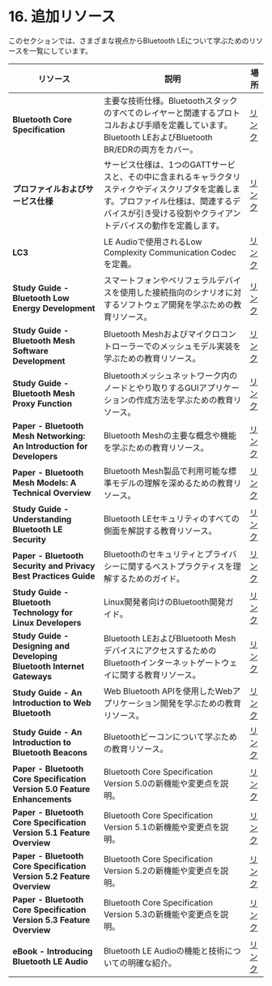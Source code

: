 # 16. 追加リソース

このセクションでは、さまざまな視点からBluetooth LEについて学ぶためのリソースを一覧にしています。

| リソース | 説明 | 場所 |
|----------|------|------|
| **Bluetooth Core Specification** | 主要な技術仕様。Bluetoothスタックのすべてのレイヤーと関連するプロトコルおよび手順を定義しています。Bluetooth LEおよびBluetooth BR/EDRの両方をカバー。 | [リンク](https://www.bluetooth.com/specifications/specs/) |
| **プロファイルおよびサービス仕様** | サービス仕様は、1つのGATTサービスと、その中に含まれるキャラクタリスティクやディスクリプタを定義します。プロファイル仕様は、関連するデバイスが引き受ける役割やクライアントデバイスの動作を定義します。 | [リンク](https://www.bluetooth.com/specifications/specs/) |
| **LC3** | LE Audioで使用されるLow Complexity Communication Codecを定義。 | [リンク](https://www.bluetooth.com/specifications/specs/) |
| **Study Guide - Bluetooth Low Energy Development** | スマートフォンやペリフェラルデバイスを使用した接続指向のシナリオに対するソフトウェア開発を学ぶための教育リソース。 | [リンク](https://www.bluetooth.com/bluetooth-resources/bluetooth-le-developer-starter-kit/) |
| **Study Guide - Bluetooth Mesh Software Development** | Bluetooth Meshおよびマイクロコントローラーでのメッシュモデル実装を学ぶための教育リソース。 | [リンク](https://www.bluetooth.com/bluetooth-resources/bluetooth-mesh-developer-study-guide/) |
| **Study Guide - Bluetooth Mesh Proxy Function** | Bluetoothメッシュネットワーク内のノードとやり取りするGUIアプリケーションの作成方法を学ぶための教育リソース。 | [リンク](https://www.bluetooth.com/bluetooth-resources/bluetooth-mesh-proxy-kit/) |
| **Paper - Bluetooth Mesh Networking: An Introduction for Developers** | Bluetooth Meshの主要な概念や機能を学ぶための教育リソース。 | [リンク](https://www.bluetooth.com/bluetooth-resources/bluetooth-mesh-networking-an-introduction-for-developers/) |
| **Paper - Bluetooth Mesh Models: A Technical Overview** | Bluetooth Mesh製品で利用可能な標準モデルの理解を深めるための教育リソース。 | [リンク](https://www.bluetooth.com/bluetooth-resources/bluetooth-mesh-models/) |
| **Study Guide - Understanding Bluetooth LE Security** | Bluetooth LEセキュリティのすべての側面を解説する教育リソース。 | [リンク](https://www.bluetooth.com/bluetooth-resources/le-security-study-guide/) |
| **Paper - Bluetooth Security and Privacy Best Practices Guide** | Bluetoothのセキュリティとプライバシーに関するベストプラクティスを理解するためのガイド。 | [リンク](https://www.bluetooth.com/bluetooth-resources/bluetooth-security-and-privacy-best-practices-guide/) |
| **Study Guide - Bluetooth Technology for Linux Developers** | Linux開発者向けのBluetooth開発ガイド。 | [リンク](https://www.bluetooth.com/bluetooth-resources/bluetooth-for-linux/) |
| **Study Guide - Designing and Developing Bluetooth Internet Gateways** | Bluetooth LEおよびBluetooth MeshデバイスにアクセスするためのBluetoothインターネットゲートウェイに関する教育リソース。 | [リンク](https://www.bluetooth.com/bluetooth-resources/bluetooth-internet-gateways/) |
| **Study Guide - An Introduction to Web Bluetooth** | Web Bluetooth APIを使用したWebアプリケーション開発を学ぶための教育リソース。 | [リンク](https://www.bluetooth.com/bluetooth-resources/web-bluetooth-tutorial/) |
| **Study Guide - An Introduction to Bluetooth Beacons** | Bluetoothビーコンについて学ぶための教育リソース。 | [リンク](https://www.bluetooth.com/bluetooth-resources/beacon-smart-starter-kit/) |
| **Paper - Bluetooth Core Specification Version 5.0 Feature Enhancements** | Bluetooth Core Specification Version 5.0の新機能や変更点を説明。 | [リンク](https://www.bluetooth.com/bluetooth-resources/bluetooth-5-go-faster-go-further/) |
| **Paper - Bluetooth Core Specification Version 5.1 Feature Overview** | Bluetooth Core Specification Version 5.1の新機能や変更点を説明。 | [リンク](https://www.bluetooth.com/bluetooth-resources/bluetooth-core-specification-v5-1-feature-overview/) |
| **Paper - Bluetooth Core Specification Version 5.2 Feature Overview** | Bluetooth Core Specification Version 5.2の新機能や変更点を説明。 | [リンク](https://www.bluetooth.com/bluetooth-resources/bluetooth-core-specification-version-5-2-feature-overview/) |
| **Paper - Bluetooth Core Specification Version 5.3 Feature Overview** | Bluetooth Core Specification Version 5.3の新機能や変更点を説明。 | [リンク](https://www.bluetooth.com/bluetooth-resources/bluetooth-core-specification-version-5-3-feature-enhancements/) |
| **eBook - Introducing Bluetooth LE Audio** | Bluetooth LE Audioの機能と技術についての明確な紹介。 | [リンク](https://www.bluetooth.com/bluetooth-resources/le-audio-book/) |
